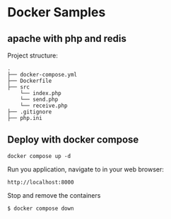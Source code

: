 # Docker Samples

## apache with php and redis

Project structure:
```
.
├── docker-compose.yml
├── Dockerfile
├── src
    └── index.php
    └── send.php
    └── receive.php
├── .gitignore
├── php.ini

```

## Deploy with docker compose

```
docker compose up -d
```

Run you application, navigate to in your web browser:
```
http://localhost:8000
```

Stop and remove the containers
```
$ docker compose down
```